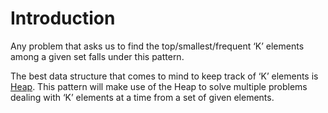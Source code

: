# Introduction

Any problem that asks us to find the top/smallest/frequent ‘K’ elements among a given set falls under this pattern.

The best data structure that comes to mind to keep track of ‘K’ elements is [Heap](https://en.wikipedia.org/wiki/Heap_(data_structure)). This pattern will make use of the Heap to solve multiple problems dealing with ‘K’ elements at a time from a set of given elements.
